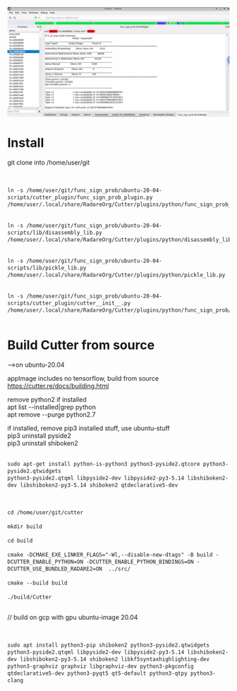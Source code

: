 ![cutter_plugin](../pictures/cutter_plugin/func_sign_prob_plugin.png)


# Install

git clone into /home/user/git

<pre><code>

ln -s /home/user/git/func_sign_prob/ubuntu-20-04-scripts/cutter_plugin/func_sign_prob_plugin.py  /home/user/.local/share/RadareOrg/Cutter/plugins/python/func_sign_prob_plugin.py


ln -s /home/user/git/func_sign_prob/ubuntu-20-04-scripts/lib/disassembly_lib.py /home/user/.local/share/RadareOrg/Cutter/plugins/python/disassembly_lib.py


ln -s /home/user/git/func_sign_prob/ubuntu-20-04-scripts/lib/pickle_lib.py /home/user/.local/share/RadareOrg/Cutter/plugins/python/pickle_lib.py


ln -s /home/user/git/func_sign_prob/ubuntu-20-04-scripts/cutter_plugin/cutter__init__.py /home/user/.local/share/RadareOrg/Cutter/plugins/python/func_sign_prob/__init__.py

</code></pre>


# Build Cutter from source
-->on ubuntu-20.04

appImage includes no tensorflow, build from source</br>
https://cutter.re/docs/building.html

remove python2 if installed</br>
apt list --installed|grep python</br>
apt remove --purge python2.7</br>

if installed, remove pip3 installed stuff, use ubuntu-stuff</br>
pip3 uninstall pyside2</br>
pip3 uninstall shiboken2</br>

<pre><code>
sudo apt-get install python-is-python3 python3-pyside2.qtcore python3-pyside2.qtwidgets
python3-pyside2.qtqml libpyside2-dev libpyside2-py3-5.14 libshiboken2-dev libshiboken2-py3-5.14 shiboken2 qtdeclarative5-dev
</code></pre>


<pre><code>

cd /home/user/git/cutter

mkdir build

cd build

cmake -DCMAKE_EXE_LINKER_FLAGS="-Wl,--disable-new-dtags" -B build -DCUTTER_ENABLE_PYTHON=ON -DCUTTER_ENABLE_PYTHON_BINDINGS=ON -DCUTTER_USE_BUNDLED_RADARE2=ON  ../src/

cmake --build build

./build/Cutter

</code></pre>

// build on gcp with gpu ubuntu-image 20.04

<pre><code>

sudo apt install python3-pip shiboken2 python3-pyside2.qtwidgets python3-pyside2.qtqml libpyside2-dev libpyside2-py3-5.14 libshiboken2-dev libshiboken2-py3-5.14 shiboken2 libkf5syntaxhighlighting-dev python3-graphviz graphviz libgraphviz-dev python3-pkgconfig qtdeclarative5-dev python3-pyqt5 qt5-default python3-qtpy python3-clang

</code></pre>

